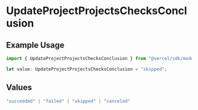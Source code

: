 # UpdateProjectProjectsChecksConclusion

## Example Usage

```typescript
import { UpdateProjectProjectsChecksConclusion } from "@vercel/sdk/models/operations/updateproject.js";

let value: UpdateProjectProjectsChecksConclusion = "skipped";
```

## Values

```typescript
"succeeded" | "failed" | "skipped" | "canceled"
```